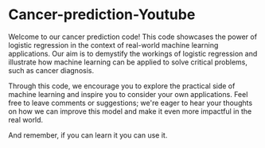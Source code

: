 # Cancer-prediction-Youtube

Welcome to our cancer prediction code! This code showcases the power of logistic regression in the context of real-world machine learning applications. Our aim is to demystify the workings of logistic regression and illustrate how machine learning can be applied to solve critical problems, such as cancer diagnosis.

Through this code, we encourage you to explore the practical side of machine learning and inspire you to consider your own applications. Feel free to leave comments or suggestions; we're eager to hear your thoughts on how we can improve this model and make it even more impactful in the real world.

And remember, if you can learn it you can use it.
